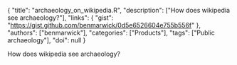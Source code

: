 {
  "title": "archaeology_on_wikipedia.R",
  "description": ["How does wikipedia see archaeology?"],
  "links": {
    "gist": "https://gist.github.com/benmarwick/0d5e6526604e755b556f"
  },
  "authors": ["benmarwick"],
  "categories": ["Products"],
  "tags": ["Public archaeology"],
  "doi": null
}

<!-- Generated by csv2md.R – do not edit by hand -->

How does wikipedia see archaeology?